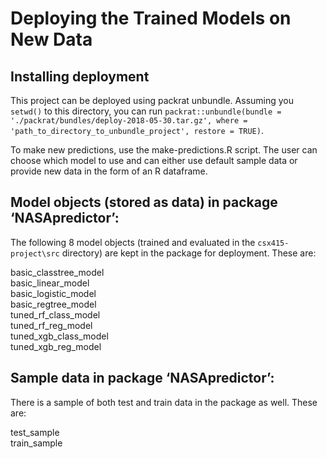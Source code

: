 # Deploying the Trained Models on New Data

## Installing deployment

This project can be deployed using packrat unbundle. Assuming you `setwd()` to this directory, you can run `packrat::unbundle(bundle = './packrat/bundles/deploy-2018-05-30.tar.gz', where = 'path_to_directory_to_unbundle_project', restore = TRUE)`.

To make new predictions, use the make-predictions.R script. The user can choose which model to use and can either use default sample data or provide new data in the form of an R dataframe.

## Model objects (stored as data) in package ‘NASApredictor’:

The following 8 model objects (trained and evaluated in the `csx415-project\src` directory) are kept in the package for deployment. These are:

basic_classtree_model             
basic_linear_model                
basic_logistic_model              
basic_regtree_model               
tuned_rf_class_model              
tuned_rf_reg_model                
tuned_xgb_class_model             
tuned_xgb_reg_model   


## Sample data in package ‘NASApredictor’:

There is a sample of both test and train data in the package as well. These are:

test_sample                       
train_sample  